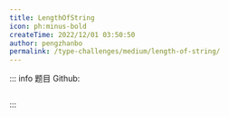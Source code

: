 ```yaml
---
title: LengthOfString
icon: ph:minus-bold
createTime: 2022/12/01 03:50:50
author: pengzhanbo
permalink: /type-challenges/medium/length-of-string/
---
```


::: info 题目
Github: []()

```ts

```

:::
